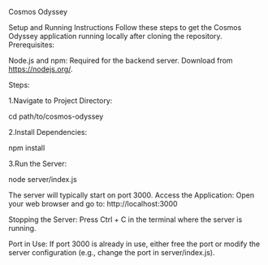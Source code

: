 Cosmos Odyssey

Setup and Running Instructions
Follow these steps to get the Cosmos Odyssey application running locally after cloning the repository.
Prerequisites:

Node.js and npm: Required for the backend server. Download from https://nodejs.org/.

Steps:

1.Navigate to Project Directory:

cd path/to/cosmos-odyssey

2.Install Dependencies:

npm install

3.Run the Server:

node server/index.js

The server will typically start on port 3000.
Access the Application:
Open your web browser and go to:
http://localhost:3000

Stopping the Server:
Press Ctrl + C in the terminal where the server is running.

Port in Use:
If port 3000 is already in use, either free the port or modify the server configuration (e.g., change the port in server/index.js).
